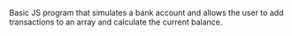 Basic JS program that simulates a bank account and allows the user to add transactions to an array and calculate the current balance. 
